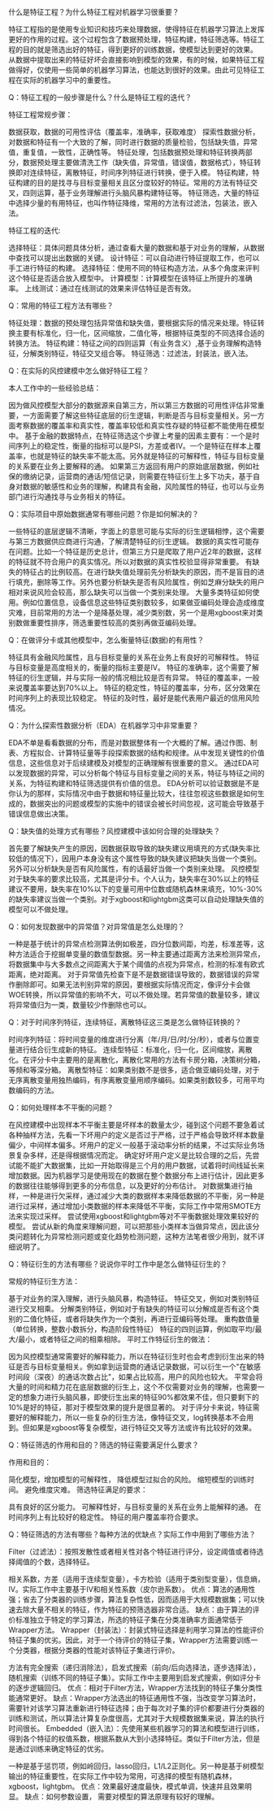 什么是特征工程？为什么特征工程对机器学习很重要？

特征工程指的是使用专业知识和技巧来处理数据，使得特征在机器学习算法上发挥更好的作用的过程。这个过程包含了数据预处理，特征构建，特征筛选等。特征工程的目的就是筛选出好的特征，得到更好的训练数据，使模型达到更好的效果。
从数据中提取出来的特征好坏会直接影响到模型的效果，有的时候，如果特征工程做得好，仅使用一些简单的机器学习算法，也能达到很好的效果。由此可见特征工程在实际的机器学习中的重要性。


Q：特征工程的一般步骤是什么？什么是特征工程的迭代？

特征工程常规步骤：

数据获取，数据的可用性评估（覆盖率，准确率，获取难度）
探索性数据分析，对数据和特征有一个大致的了解，同时进行数据的质量检验，包括缺失值，异常值，重复值，一致性，正确性等。
特征处理，包括数据预处理和特征转换两部分，数据预处理主要做清洗工作（缺失值，异常值，错误值，数据格式），特征转换即对连续特征，离散特征，时间序列特征进行转换，便于入模。
特征构建，特征构建的目的是找寻与目标变量相关且区分度较好的特征。常用的方法有特征交叉，四则运算，基于业务理解进行头脑风暴构建特征等。
特征筛选，大量的特征中选择少量的有用特征，也叫作特征降维，常用的方法有过滤法，包装法，嵌入法。

特征工程的迭代:

选择特征：具体问题具体分析，通过查看大量的数据和基于对业务的理解，从数据中查找可以提出出数据的关键。
设计特征：可以自动进行特征提取工作，也可以手工进行特征的构建。
选择特征：使用不同的特征构造方法，从多个角度来评判这个特征是否适合放入模型中。
计算模型：计算模型在该特征上所提升的准确率。
上线测试：通过在线测试的效果来评估特征是否有效。


Q：常用的特征工程方法有哪些？

特征处理：数据的预处理包括异常值和缺失值，要根据实际的情况来处理。特征转换主要有标准化，归一化，区间缩放，二值化等，根据特征类型的不同选择合适的转换方法。
特征构建：特征之间的四则运算（有业务含义）,基于业务理解构造特征，分解类别特征，特征交叉组合等。
特征筛选：过滤法，封装法，嵌入法。


Q：在实际的风控建模中怎么做好特征工程？

本人工作中的一些经验总结：

因为做风控模型大部分的数据源来自第三方，所以第三方数据的可用性评估非常重要，一方面需要了解这些特征底层的衍生逻辑，判断是否与目标变量相关。另一方面考察数据的覆盖率和真实性，覆盖率较低和真实性存疑的特征都不能使用在模型中。
基于金融的数据特点，在特征筛选这个步骤上考量的因素主要有：一个是时间序列上的稳定性，衡量的指标可以是PSI，方差或者IV。一个是特征在样本上覆盖率，也就是特征的缺失率不能太高。另外就是特征的可解释性，特征与目标变量的关系要在业务上要解释的通。
如果第三方返回有用户的原始底层数据，例如社保的缴纳记录，运营商的通话/短信记录，则需要在特征衍生上多下功夫，基于自身对数据的敏感性和业务的理解，构建具有金融，风险属性的特征，也可以与业务部门进行沟通找寻与业务相关的特征。


Q：实际项目中原始数据通常有哪些问题？你是如何解决的？

一些特征的底层逻辑不清晰，字面上的意思可能与实际的衍生逻辑相悖，这个需要与第三方数据供应商进行沟通，了解清楚特征的衍生逻辑。
数据的真实性可能存在问题。比如一个特征是历史总计，但第三方只是爬取了用户近2年的数据，这样的特征就不符合用户的真实情况。所以对数据的真实性校验显得非常重要。
有缺失的特征占的比例较高。在进行缺失值处理前先分析缺失的原因，而不是盲目的进行填充，删除等工作。另外也要分析缺失是否有风险属性，例如芝麻分缺失的用户相对来说风险会较高，那么缺失可以当做一个类别来处理。
大量多类特征如何使用。例如位置信息，设备信息这些特征类别数较多，如果做亚编码处理会造成维度灾难，目前常用的方法一个是降基处理，减少类别数，另一个是用xgboost来对类别数做重要性排序，筛选重要性较高的类别再做亚编码处理。


Q：在做评分卡或其他模型中，怎么衡量特征(数据)的有用性？

特征具有金融风险属性，且与目标变量的关系在业务上有良好的可解释性。
特征与目标变量是高度相关的，衡量的指标主要是IV。
特征的准确率，这个需要了解特征的衍生逻辑，并与实际一般的情况相比较是否有异常。
特征的覆盖率，一般来说覆盖率要达到70%以上。
特征的稳定性，特征的覆盖率，分布，区分效果在时间序列上的表现比较稳定。
特征的及时性，最好是能代表用户最近的信用风险情况。


Q：为什么探索性数据分析（EDA）在机器学习中非常重要？

EDA不单是看看数据的分布，而是对数据整体有一个大概的了解。通过作图、制表、方程拟合、计算特征量等手段探索数据的结构和规律。从中发现关键性的价值信息，这些信息对于后续建模及对模型的正确理解有很重要的意义。
通过EDA可以发现数据的异常，可以分析每个特征与目标变量之间的关系，特征与特征之间的关系，为特征构建和特征筛选提供有价值的信息。
EDA分析可以验证数据是不是你认为的那样，实际情况中由于数据和特征量比较大，往往忽视这些数据是如何生成的，数据突出的问题或模型的实施中的错误会被长时间忽视，这可能会导致基于错误信息做出决策。


Q：缺失值的处理方式有哪些？风控建模中该如何合理的处理缺失？

首先要了解缺失产生的原因，因数据获取导致的缺失建议用填充的方式(缺失率比较低的情况下），因用户本身没有这个属性导致的缺失建议把缺失当做一个类别。另外可以分析缺失是否有风险属性，有的话最好当做一个类别来处理。
风控模型对于缺失率的要求比较高，尤其是评分卡。个人认为，缺失率在30%以上的特征建议不要用，缺失率在10%以下的变量可用中位数或随机森林来填充，10%-30%的缺失率建议当做一个类别。对于xgboost和lightgbm这类可以自动处理缺失值的模型可以不做处理。


Q：如何发现数据中的异常值？对异常值是怎么处理的？

一种是基于统计的异常点检测算法例如极差，四分位数间距，均差，标准差等，这种方法适合于挖掘单变量的数值型数据。另一种主要通过距离方法来检测异常点，将数据集中与大多数点之间距离大于某个阈值的点视为异常点，检测的标准有欧式距离，绝对距离。
对于异常值先检查下是不是数据错误导致的，数据错误的异常作删除即可。如果无法判别异常的原因，要根据实际情况而定，像评分卡会做WOE转换，所以异常值的影响不大，可以不做处理。若异常值的数量较多，建议将异常值归为一类，数量较少作删除也可以。


Q：对于时间序列特征，连续特征，离散特征这三类是怎么做特征转换的？

时间序列特征：将时间变量的维度进行分离（年/月/日/时/分/秒），或者与位置变量进行结合衍生成新的特征。
连续型特征：标准化，归一化，区间缩放，离散化。在评分卡中主要用的是离散化，离散化常用的方法有卡房分箱，决策树分箱，等频和等深分箱。
离散型特征：如果类别数不是很多，适合做亚编码处理，对于无序离散变量用独热编码，有序离散变量用顺序编码。如果类别数较多，可用平均数编码的方法。


Q：如何处理样本不平衡的问题？

在风控建模中出现样本不平衡主要是坏样本的数量太少，碰到这个问题不要急着试各种抽样方法，先看一下坏用户的定义是否过于严格，过于严格会导致坏样本数量偏少，中间样本偏多。坏用户的定义一般基于滚动率分析的结果，不过实际业务场景复杂多样，还是得根据情况而定。
确定好坏用户定义是比较合理的之后，先尝试能不能扩大数据集，比如一开始取得是三个月的用户数据，试着将时间线延长来增加数据。因为机器学习是使用现在的数据在整个数据分布上进行估计，因此更多的数据往往能够得到更多的分布信息，以及更好的分布估计。
对数据集进行抽样，一种是进行欠采样，通过减少大类的数据样本来降低数据的不平衡，另一种是进行过采样，通过增加小类数据的样本来降低不平衡，实际工作中常用SMOTE方法来实现过采样。
尝试使用xgboost和lightgbm等对不平衡数据处理效果较好的模型。
尝试从新的角度来理解问题，可以把那些小类样本当做异常点，因此该分类问题转化为异常检测问题或变化趋势检测问题，这种方法笔者很少用到，就不详细说明了。


Q：特征衍生的方法有哪些？说说你平时工作中是怎么做特征衍生的？

常规的特征衍生方法：

基于对业务的深入理解，进行头脑风暴，构造特征。
特征交叉，例如对类别特征进行交叉相乘。
分解类别特征，例如对于有缺失的特征可以分解成是否有这个类别的二值化特征，或者将缺失作为一个类别，再进行亚编码等处理。
重构数值量（单位转换，整数小数拆分，构造阶段性特征）
特征的四则运算，例如取平均/最大/最小，或者特征之间的相乘相除。
平时工作特征衍生的做法：

因为风控模型通常需要好的解释能力，所以在特征衍生时也会考虑到衍生出来的特征是否与目标变量相关。例如拿到运营商的通话记录数据，可以衍生一个"在敏感时间段（深夜）的通话次数占比"，如果占比较高，用户的风险也较大。
平常会将大量的时间和精力花在底层数据的衍生上，这个不仅需要对业务的理解，也需要一定的想象力进行头脑风暴，即使衍生出来的特征90%都效果不佳，但只要剩下的10%是好的特征，那对于模型效果的提升是很显著的。
对于评分卡来说，特征需要好的解释能力，所以一些复杂的衍生方法，像特征交叉，log转换基本不会用到。但如果是xgboost等复杂模型，进行特征交叉等方法或许有比较好的效果。


Q：特征筛选的作用和目的？筛选的特征需要满足什么要求？

作用和目的：

简化模型，增加模型的可解释性， 降低模型过拟合的风险。
缩短模型的训练时间。
避免维度灾难。
筛选特征满足的要求：

具有良好的区分能力。
可解释性好，与目标变量的关系在业务上能解释的通。
在时间序列上有比较好的稳定性。
特征的用户覆盖率符合要求。


Q：特征筛选的方法有哪些？每种方法的优缺点？实际工作中用到了哪些方法？

Filter（过滤法）：按照发散性或者相关性对各个特征进行评分，设定阈值或者待选择阈值的个数，选择特征。

相关系数，方差（适用于连续型变量），卡方检验（适用于类别型变量），信息熵，IV。实际工作中主要基于IV和相关性系数（皮尔逊系数）。
优点：算法的通用性强；省去了分类器的训练步骤，算法复杂性低，因而适用于大规模数据集；可以快速去除大量不相关的特征，作为特征的预筛选器非常合适。
缺点：由于算法的评价标准独立于特定的学习算法，所选的特征子集在分类准确率方面通常低于Wrapper方法。
Wrapper（封装法）：封装式特征选择是利用学习算法的性能评价特征子集的优劣。因此，对于一个待评价的特征子集，Wrapper方法需要训练一个分类器，根据分类器的性能对该特征子集进行评价。

方法有完全搜索（递归消除法），启发式搜索（前向/后向选择法，逐步选择法），随机搜索（训练不同的特征子集）。实际工作中主要用到启发式搜索，例如评分卡的逐步逻辑回归。
优点：相对于Filter方法，Wrapper方法找到的特征子集分类性能通常更好。
缺点：Wrapper方法选出的特征通用性不强，当改变学习算法时，需要针对该学习算法重新进行特征选择；由于每次对子集的评价都要进行分类器的训练和测试，所以算法计算复杂度很高，尤其对于大规模数据集来说，算法的执行时间很长。
Embedded（嵌入法）：先使用某些机器学习的算法和模型进行训练，得到各个特征的权值系数，根据系数从大到小选择特征。类似于Filter方法，但是是通过训练来确定特征的优劣。

一种是基于惩罚项，例如岭回归，lasso回归，L1/L2正则化。另一种是基于树模型输出的特征重要性，在实际工作中较为常用，可选择的模型有随机森林，xgboost，lightgbm。
优点：效果最好速度最快，模式单调，快速并且效果明显。
缺点：如何参数设置， 需要对模型的算法原理有较好的理解。
